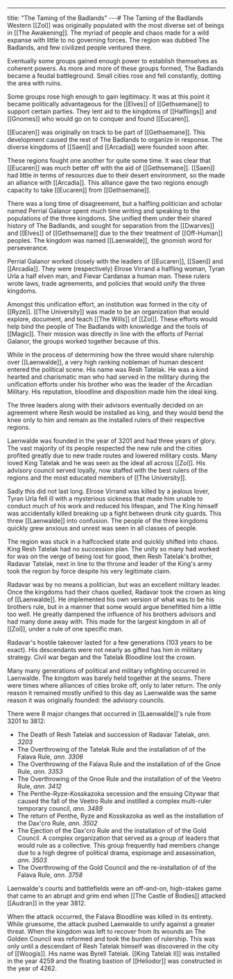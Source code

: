 ---
title: "The Taming of the Badlands"
---# The Taming of the Badlands
Western [[Zol]] was originally populated with the most diverse set of beings in [[The Awakening]]. The myriad of people and chaos made for a wild expanse with little to no governing forces. The region was dubbed The Badlands, and few civilized people ventured there.

Eventually some groups gained enough power to establish themselves as coherent powers. As more and more of these groups formed, The Badlands became a feudal battleground. Small cities rose and fell constantly, dotting the area with ruins.

Some groups rose high enough to gain legitimacy. It was at this point it became politically advantageous for the [[Elves]] of [[Gethsemane]] to support certain parties. They lent aid to the kingdoms of [[Halflings]] and [[Gnomes]] who would go on to conquer and found [[Eucaren]].

[[Eucaren]] was originally on track to be part of [[Gethsemane]]. This development caused the rest of The Badlands to organize in response. The diverse kingdoms of [[Saen]] and [[Arcadia]] were founded soon after.

These regions fought one another for quite some time. It was clear that [[Eucaren]] was much better off with the aid of [[Gethsemane]]. [[Saen]] had little in terms of resources due to their desert environment, so the made an alliance with [[Arcadia]]. This alliance gave the two regions enough capacity to take [[Eucaren]] from [[Gethsemane]].

There was a long time of disagreement, but a halfling politician and scholar named Perrial Galanor spent much time writing and speaking to the populations of the three kingdoms. She unified them under their shared history of The Badlands, and sought for separation from the [[Dwarves]] and [[Elves]] of [[Gethsemane]] due to the their treatment of [[Off-Human]] peoples. The kingdom was named [[Laenwalde]], the gnomish word for perseverance.

Perrial Galanor worked closely with the leaders of [[Eucaren]], [[Saen]] and [[Arcadia]]. They were (respectively) Elrose Virrand a halfling woman, Tyran Urla a half elven man, and Fievar Cardanax a human man. These rulers wrote laws, trade agreements, and policies that would unify the three kingdoms.

Amongst this unification effort, an institution was formed in the city of [[Ryze]]. [[The University]] was made to be an organization that would explore, document, and teach [[The Wills]] of [[Zol]]. These efforts would help bind the people of The Badlands with knowledge and the tools of [[Magic]]. Their mission was directly in line with the efforts of Perrial Galanor, the groups worked together because of this.

While in the process of determining how the three would share rulership over [[Laenwalde]], a very high ranking nobleman of human descent entered the political scene. His name was Resh Tatelak. He was a kind hearted and charismatic man who had served in the military during the unification efforts under his brother who was the leader of the Arcadian Military. His reputation, bloodline and disposition made him the ideal king. 

The three leaders along with their advisors eventually decided on an agreement where Resh would be installed as king, and they would bend the knee only to him and remain as the installed rulers of their respective regions.

Laenwalde was founded in the year of 3201 and had three years of glory. The vast majority of its people respected the new rule and the cities profited greatly due to new trade routes and lowered military costs. Many loved King Tatelak and he was seen as the ideal all across [[Zol]]. His advisory council served loyally, now staffed with the best rulers of the regions and the most educated members of [[The University]].

Sadly this did not last long. Elrose Virrand was killed by a jealous lover, Tyran Urla fell ill with a mysterious sickness that made him unable to conduct much of his work and reduced his lifespan, and The King himself was accidentally killed breaking up a fight between drunk city guards. This threw [[Laenwalde]] into confusion. The people of the three kingdoms quickly grew anxious and unrest was seen in all classes of people.

The region was stuck in a halfcocked state and quickly shifted into chaos. King Resh Tatelak had no succession plan. The unity so many had worked for was on the verge of being lost for good, then Resh Tatelak's brother, Radavar Tatelak, next in line to the throne and leader of the King's army took the region by force despite his very legitimate claim.

Radavar was by no means a politician, but was an excellent military leader. Once the kingdoms had their chaos quelled, Radavar took the crown as king of [[Laenwalde]]. He implemented his own version of what was to be his brothers rule, but in a manner that some would argue benefitted him a little too well. He greatly dampened the influence of his brothers advisors and had many done away with. This made for the largest kingdom in all of [[Zol]], under a rule of one specific man.

Radavar's hostile takeover lasted for a few generations (103 years to be exact). His descendants were not nearly as gifted has him in military strategy. Civil war began and the Tatelak Bloodline lost the crown.

Many many generations of political and military infighting occurred in Laenwalde. The kingdom was barely held together at the seams. There were times where alliances of cities broke off, only to later return. The only reason it remained mostly unified to this day as Laenwalde was the same reason it was originally founded: the advisory councils.

There were 8 major changes that occurred in [[Laenwalde]]'s rule from 3201 to 3812:
- The Death of Resh Tatelak and succession of Radavar Tatelak, *ann. 3203*
- The Overthrowing of the Tatelak Rule and the installation of of the Falava Rule, *ann. 3306*
- The Overthrowing of the Falava Rule and the installation of of the Gnoe Rule, *ann. 3353*
- The Overthrowing of the Gnoe Rule and the installation of of the Veetro Rule, *ann. 3412*
- The Penthe-Ryze-Kosskazoka secession and the ensuing Citywar that caused the fall of the Veetro Rule and instilled a complex multi-ruler temporary council, *ann. 3489*
- The return of Penthe, Ryze and Kosskazoka as well as the installation of the Dax'cro Rule, *ann. 3502*
- The Ejection of the Dax'cro Rule and the installation of of the Gold Council. A complex organization that served as a group of leaders that would rule as a collective. This group frequently had members change due to a high degree of political drama, espionage and assassination, *ann. 3503*
- The Overthrowing of the Gold Council and the re-installation of of the Falava Rule, *ann. 3758*

Laenwalde's courts and battlefields were an off-and-on, high-stakes game that came to an abrupt and grim end when [[The Castle of Bodies]] attacked [[Audran]] in the year 3812.

When the attack occurred, the Falava Bloodline was killed in its entirety. While gruesome, the attack pushed Laenwalde to unify against a greater threat. When the kingdom was left to recover from its wounds an The Golden Council was reformed and took the burden of rulership. This was only until a descendant of Resh Tatelak himself was discovered in the city of [[Woogis]]. His name was Byrell Tatelak. [[King Tatelak II]] was installed in the year 4259 and the floating bastion of [[Heliodor]] was constructed in the year of 4262.

